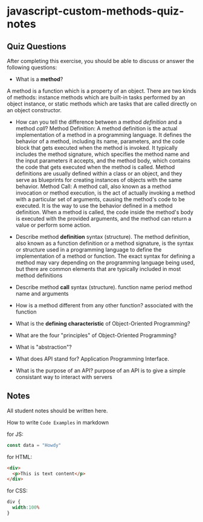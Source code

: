 # javascript-custom-methods-quiz-notes

## Quiz Questions

After completing this exercise, you should be able to discuss or answer the following questions:

- What is a **method**?

A method is a function which is a property of an object. There are two kinds of methods: instance methods which are built-in tasks performed by an object instance, or static methods which are tasks that are called directly on an object constructor.

- How can you tell the difference between a method
_definition_ and a method _call_?
Method Definition: A method definition is the actual implementation of a method in a programming language. It defines the behavior of a method, including its name, parameters, and the code block that gets executed when the method is invoked. It typically includes the method signature, which specifies the method name and the input parameters it accepts, and the method body, which contains the code that gets executed when the method is called. Method definitions are usually defined within a class or an object, and they serve as blueprints for creating instances of objects with the same behavior.
 Method Call: A method call, also known as a method invocation or method execution, is the act of actually invoking a method with a particular set of arguments, causing the method's code to be executed. It is the way to use the behavior defined in a method definition. When a method is called, the code inside the method's body is executed with the provided arguments, and the method can return a value or perform some action.
- Describe method **definition** syntax (structure).
The method definition, also known as a function definition or a method signature, is the syntax or structure used in a programming language to define the implementation of a method or function. The exact syntax for defining a method may vary depending on the programming language being used, but there are common elements that are typically included in most method definitions
- Describe method **call** syntax (structure).
function name period method name and arguments
- How is a method different from any other function?
associated with the function
- What is the **defining characteristic** of
Object-Oriented Programming?

- What are the four "principles" of Object-Oriented Programming?

- What is "abstraction"?

- What does API stand for?
 Application Programming Interface.
- What is the purpose of an API?
purpose of an API is to give a simple consistant way to interact with servers

## Notes

All student notes should be written here.


How to write `Code Examples` in markdown

for JS:
```javascript
const data = "Howdy"
```

for HTML:
```html
<div>
  <p>This is text content</p>
</div>
```

for CSS:
```css
div {
  width:100%
}
```
